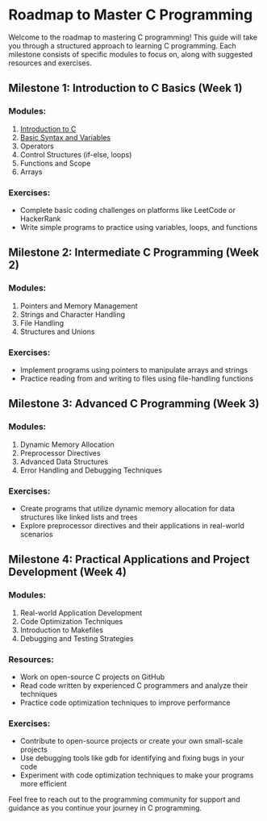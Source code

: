 # Roadmap to Master C Programming

Welcome to the roadmap to mastering C programming! This guide will take you through a structured approach to learning C programming. Each milestone consists of specific modules to focus on, along with suggested resources and exercises.

## Milestone 1: Introduction to C Basics (Week 1)

### Modules:

1. [Introduction to C](https://github.com/hasnat-shahriyar/C-Programming/tree/main/1-Introduction-to-C)
2. [Basic Syntax and Variables](https://github.com/hasnat-shahriyar/C-Programming/tree/main/2-Basic-Syntax-and-Variables)
3. Operators
4. Control Structures (if-else, loops)
5. Functions and Scope
6. Arrays

### Exercises:

- Complete basic coding challenges on platforms like LeetCode or HackerRank
- Write simple programs to practice using variables, loops, and functions

## Milestone 2: Intermediate C Programming (Week 2)

### Modules:

1. Pointers and Memory Management
2. Strings and Character Handling
3. File Handling
4. Structures and Unions

### Exercises:

- Implement programs using pointers to manipulate arrays and strings
- Practice reading from and writing to files using file-handling functions

## Milestone 3: Advanced C Programming (Week 3)

### Modules:

1. Dynamic Memory Allocation
2. Preprocessor Directives
3. Advanced Data Structures
4. Error Handling and Debugging Techniques

### Exercises:

- Create programs that utilize dynamic memory allocation for data structures like linked lists and trees
- Explore preprocessor directives and their applications in real-world scenarios

## Milestone 4: Practical Applications and Project Development (Week 4)

### Modules:

1. Real-world Application Development
2. Code Optimization Techniques
3. Introduction to Makefiles
4. Debugging and Testing Strategies

### Resources:

- Work on open-source C projects on GitHub
- Read code written by experienced C programmers and analyze their techniques
- Practice code optimization techniques to improve performance

### Exercises:

- Contribute to open-source projects or create your own small-scale projects
- Use debugging tools like gdb for identifying and fixing bugs in your code
- Experiment with code optimization techniques to make your programs more efficient

Feel free to reach out to the programming community for support and guidance as you continue your journey in C programming.
